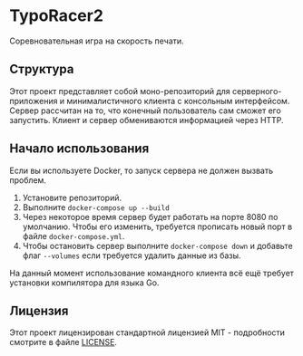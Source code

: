 # TypoRacer2

Соревновательная игра на скорость печати.

## Структура

Этот проект представляет собой моно-репозиторий для серверного-приложения и минималистичного клиента с консольным интерфейсом.
Сервер рассчитан на то, что конечный пользователь сам сможет его запустить. Клиент и сервер обмениваются информацией через HTTP.

## Начало использования

Если вы используете Docker, то запуск сервера не должен вызвать проблем.

1. Установите репозиторий.
2. Выполните `docker-compose up --build`
3. Через некоторое время сервер будет работать на порте 8080 по умолчанию. Чтобы его изменить, требуется прописать новый порт в файле `docker-compose.yml`.
4. Чтобы остановить сервер выполните `docker-compose down` и добавьте флаг `--volumes` если требуется удалить данные из базы.

На данный момент использование командного клиента всё ещё требует установки компилятора для языка Go.

## Лицензия

Этот проект лицензирован стандартной лицензией MIT - подробности смотрите в файле [LICENSE](LICENSE).
